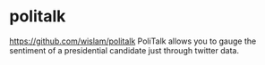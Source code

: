 # politalk
https://github.com/wislam/politalk
PoliTalk allows you to gauge the sentiment of a presidential candidate just through twitter data.
